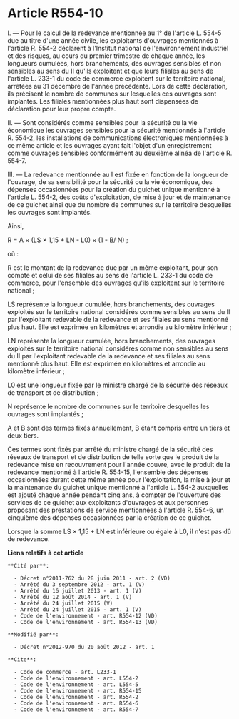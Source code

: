 # Article R554-10

I. ― Pour le calcul de la redevance mentionnée au 1° de l'article L. 554-5 due au titre d'une année civile, les exploitants
d'ouvrages mentionnés à l'article R. 554-2 déclarent à l'Institut national de l'environnement industriel et des risques, au
cours du premier trimestre de chaque année, les longueurs cumulées, hors branchements, des ouvrages sensibles et non
sensibles au sens du II qu'ils exploitent et que leurs filiales au sens de l'article L. 233-1 du code de commerce exploitent
sur le territoire national, arrêtées au 31 décembre de l'année précédente. Lors de cette déclaration, ils précisent le nombre
de communes sur lesquelles ces ouvrages sont implantés. Les filiales mentionnées plus haut sont dispensées de déclaration
pour leur propre compte. 

II. ― Sont considérés comme sensibles pour la sécurité ou la vie économique les ouvrages sensibles pour la sécurité
mentionnés à l'article R. 554-2, les installations de communications électroniques mentionnées à ce même article et les
ouvrages ayant fait l'objet d'un enregistrement comme ouvrages sensibles conformément au deuxième alinéa de l'article R.
554-7. 

III. ― La redevance mentionnée au I est fixée en fonction de la longueur de l'ouvrage, de sa sensibilité pour la sécurité ou
la vie économique, des dépenses occasionnées pour la création du guichet unique mentionné à l'article L. 554-2, des coûts
d'exploitation, de mise à jour et de maintenance de ce guichet ainsi que du nombre de communes sur le territoire desquelles
les ouvrages sont implantés. 

Ainsi, 

R = A × (LS × 1,15 + LN - L0) × (1 - B/ N) ; 

où : 

R est le montant de la redevance due par un même exploitant, pour son compte et celui de ses filiales au sens de l'article L.
233-1 du code de commerce, pour l'ensemble des ouvrages qu'ils exploitent sur le territoire national ; 

LS représente la longueur cumulée, hors branchements, des ouvrages exploités sur le territoire national considérés comme
sensibles au sens du II par l'exploitant redevable de la redevance et ses filiales au sens mentionné plus haut. Elle est
exprimée en kilomètres et arrondie au kilomètre inférieur ; 

LN représente la longueur cumulée, hors branchements, des ouvrages exploités sur le territoire national considérés comme non
sensibles au sens du II par l'exploitant redevable de la redevance et ses filiales au sens mentionné plus haut. Elle est
exprimée en kilomètres et arrondie au kilomètre inférieur ; 

L0 est une longueur fixée par le ministre chargé de la sécurité des réseaux de transport et de distribution ; 

N représente le nombre de communes sur le territoire desquelles les ouvrages sont implantés ; 

A et B sont des termes fixés annuellement, B étant compris entre un tiers et deux tiers. 

Ces termes sont fixés par arrêté du ministre chargé de la sécurité des réseaux de transport et de distribution de telle sorte
que le produit de la redevance mise en recouvrement pour l'année couvre, avec le produit de la redevance mentionné à
l'article R. 554-15, l'ensemble des dépenses occasionnées durant cette même année pour l'exploitation, la mise à jour et la
maintenance du guichet unique mentionné à l'article L. 554-2 auxquelles est ajouté chaque année pendant cinq ans, à compter
de l'ouverture des services de ce guichet aux exploitants d'ouvrages et aux personnes proposant des prestations de service
mentionnées à l'article R. 554-6, un cinquième des dépenses occasionnées par la création de ce guichet.

Lorsque la somme LS × 1,15 + LN est inférieure ou égale à L0, il n'est pas dû de redevance.

**Liens relatifs à cet article**

	**Cité par**:

	  - Décret n°2011-762 du 28 juin 2011 - art. 2 (VD)
	  - Arrêté du 3 septembre 2012 - art. 1 (V)
	  - Arrêté du 16 juillet 2013 - art. 1 (V)
	  - Arrêté du 12 août 2014 - art. 1 (V)
	  - Arrêté du 24 juillet 2015 (V)
	  - Arrêté du 24 juillet 2015 - art. 1 (V)
	  - Code de l'environnement - art. R554-12 (VD)
	  - Code de l'environnement - art. R554-13 (VD)

	**Modifié par**:

	  - Décret n°2012-970 du 20 août 2012 - art. 1

	**Cite**:

	  - Code de commerce - art. L233-1
	  - Code de l'environnement - art. L554-2
	  - Code de l'environnement - art. L554-5
	  - Code de l'environnement - art. R554-15
	  - Code de l'environnement - art. R554-2
	  - Code de l'environnement - art. R554-6
	  - Code de l'environnement - art. R554-7
